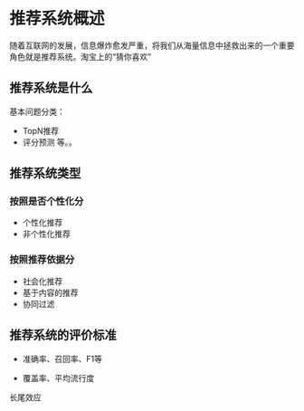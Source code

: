 # 推荐系统概述

随着互联网的发展，信息爆炸愈发严重，将我们从海量信息中拯救出来的一个重要角色就是推荐系统。淘宝上的“猜你喜欢”

## 推荐系统是什么

基本问题分类：

* TopN推荐
* 评分预测
等。。

## 推荐系统类型

### 按照是否个性化分

* 个性化推荐
* 非个性化推荐

### 按照推荐依据分

* 社会化推荐
* 基于内容的推荐
* 协同过滤

## 推荐系统的评价标准

* 准确率、召回率、F1等

* 覆盖率、平均流行度

长尾效应

